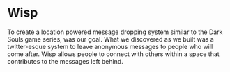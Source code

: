 # Wisp
To create a location powered message dropping system similar to the Dark Souls game series, was our goal. What we discovered as we built was a twitter-esque system to leave anonymous messages to people who will come after. Wisp allows people to connect with others within a space that contributes to the messages left behind.
